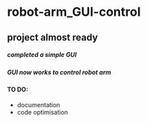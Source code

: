 # robot-arm_GUI-control

## project almost ready


##### completed a simple GUI

##### GUI now works to control robot arm

#### TO DO:

* documentation
* code optimisation
